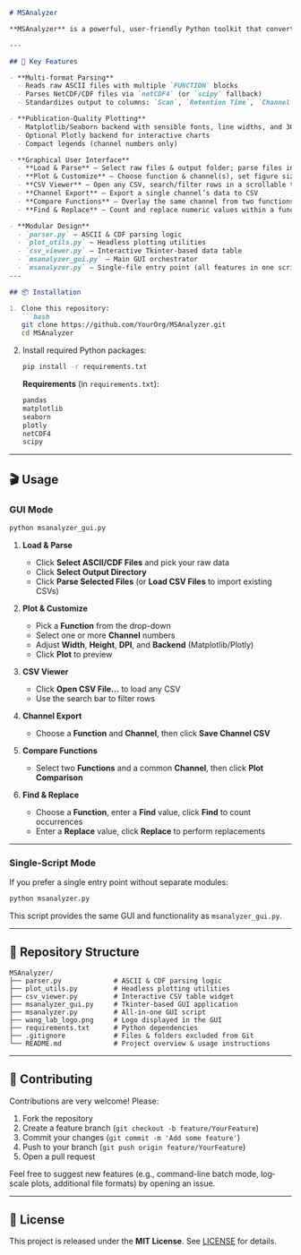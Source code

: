````markdown
# MSAnalyzer

**MSAnalyzer** is a powerful, user-friendly Python toolkit that converts raw mass-spectrometry data into structured CSV files and publication-quality visualizations.  It supports both ASCII (`.txt`) and NetCDF (`.cdf`) file formats, and offers both command-line and GUI workflows for data parsing, exploration, and export.

---

## 🚀 Key Features

- **Multi‐format Parsing**  
  - Reads raw ASCII files with multiple `FUNCTION` blocks  
  - Parses NetCDF/CDF files via `netCDF4` (or `scipy` fallback)  
  - Standardizes output to columns: `Scan`, `Retention Time`, `Channel`, `Intensity`  

- **Publication‐Quality Plotting**  
  - Matplotlib/Seaborn backend with sensible fonts, line widths, and 300 DPI output  
  - Optional Plotly backend for interactive charts  
  - Compact legends (channel numbers only)  

- **Graphical User Interface**  
  - **Load & Parse** – Select raw files & output folder; parse files into CSV + PNG  
  - **Plot & Customize** – Choose function & channel(s), set figure size/DPI, preview plots  
  - **CSV Viewer** – Open any CSV, search/filter rows in a scrollable table  
  - **Channel Export** – Export a single channel’s data to CSV  
  - **Compare Functions** – Overlay the same channel from two functions side-by-side  
  - **Find & Replace** – Count and replace numeric values within a function’s data  

- **Modular Design**  
  - `parser.py` – ASCII & CDF parsing logic  
  - `plot_utils.py` – Headless plotting utilities  
  - `csv_viewer.py` – Interactive Tkinter-based data table  
  - `msanalyzer_gui.py` – Main GUI orchestrator  
  - `msanalyzer.py` – Single-file entry point (all features in one script)  
---

## 📦 Installation

1. Clone this repository:
   ```bash
   git clone https://github.com/YourOrg/MSAnalyzer.git
   cd MSAnalyzer
````

2. Install required Python packages:

   ```bash
   pip install -r requirements.txt
   ```

   **Requirements** (in `requirements.txt`):

   ```txt
   pandas
   matplotlib
   seaborn
   plotly
   netCDF4
   scipy
   ```

---

## 🎬 Usage

### GUI Mode

```bash
python msanalyzer_gui.py
```

1. **Load & Parse**

   * Click **Select ASCII/CDF Files** and pick your raw data
   * Click **Select Output Directory**
   * Click **Parse Selected Files** (or **Load CSV Files** to import existing CSVs)

2. **Plot & Customize**

   * Pick a **Function** from the drop-down
   * Select one or more **Channel** numbers
   * Adjust **Width**, **Height**, **DPI**, and **Backend** (Matplotlib/Plotly)
   * Click **Plot** to preview

3. **CSV Viewer**

   * Click **Open CSV File…** to load any CSV
   * Use the search bar to filter rows

4. **Channel Export**

   * Choose a **Function** and **Channel**, then click **Save Channel CSV**

5. **Compare Functions**

   * Select two **Functions** and a common **Channel**, then click **Plot Comparison**

6. **Find & Replace**

   * Choose a **Function**, enter a **Find** value, click **Find** to count occurrences
   * Enter a **Replace** value, click **Replace** to perform replacements

---

### Single‐Script Mode

If you prefer a single entry point without separate modules:

```bash
python msanalyzer.py
```

This script provides the same GUI and functionality as `msanalyzer_gui.py`.

---

## 📂 Repository Structure

```
MSAnalyzer/
├── parser.py             # ASCII & CDF parsing logic
├── plot_utils.py         # Headless plotting utilities
├── csv_viewer.py         # Interactive CSV table widget
├── msanalyzer_gui.py     # Tkinter-based GUI application
├── msanalyzer.py         # All-in-one GUI script
├── wang_lab_logo.png     # Logo displayed in the GUI
├── requirements.txt      # Python dependencies
├── .gitignore            # Files & folders excluded from Git
└── README.md             # Project overview & usage instructions
```

---

## 🤝 Contributing

Contributions are very welcome!  Please:

1. Fork the repository
2. Create a feature branch (`git checkout -b feature/YourFeature`)
3. Commit your changes (`git commit -m 'Add some feature'`)
4. Push to your branch (`git push origin feature/YourFeature`)
5. Open a pull request

Feel free to suggest new features (e.g., command-line batch mode, log‐scale plots, additional file formats) by opening an issue.

---

## 📄 License

This project is released under the **MIT License**. See [LICENSE](LICENSE) for details.

```
```
